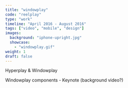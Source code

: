 ```yaml
---
title: "windowplay"
code: "reelplay"
type: "work"
timeline: "April 2016 - August 2016"
tags: ["video", "mobile", "design"]
images:
  background: "iphone-upright.jpg"
  showcase: 
    - "windowplay.gif"
weight: 1
draft: false
---
```


Hyperplay & Windowplay

<!--more-->
Windowplay components - Keynote (background video?)